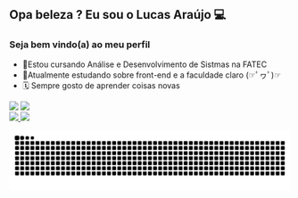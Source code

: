 ## Opa beleza ? Eu sou o Lucas Araújo 💻
### Seja bem vindo(a) ao meu perfil

- 📘Estou cursando Análise e Desenvolvimento de Sistmas na FATEC
- 📌Atualmente estudando sobre front-end e a faculdade claro (☞ﾟヮﾟ)☞
- 🗓 Sempre gosto de aprender coisas novas

<div>
 <a href=https://open.spotify.com/user/lfelipe233?si=fb7db3b0fd2441fa target="_blank"><img src=https://img.shields.io/badge/Spotify-1ED760?&style=for-the-badge&logo=spotify&logoColor=white target="_blank"></a>
 <a href=https://www.linkedin.com/in/lf-araujo/ target="_blank"><img src=https://img.shields.io/badge/LinkedIn-0077B5?style=for-the-badge&logo=linkedin&logoColor=white target="_blank"></a>
 </div>

 <div>
  <a href="https://github.com/LFeli">
  <img height="150em" src="https://github-readme-stats.vercel.app/api?username=LFeli&show_icons=true&theme=dark&include_all_commits=true&count_private=true"/>
  <img height="150em" src="https://github-readme-stats.vercel.app/api/top-langs/?username=LFeli&layout=compact&langs_count=7&theme=dark"/>
   </div>

   ![Snake animation](https://github.com/LFeli/LFeli/blob/output/github-contribution-grid-snake.svg)
  
 
  

